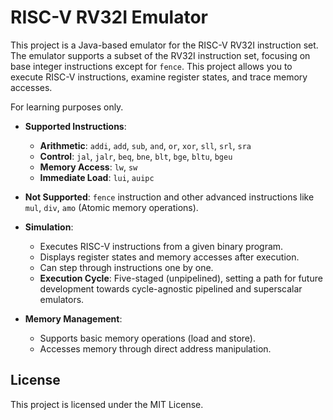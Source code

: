 # RISC-V RV32I Emulator

This project is a Java-based emulator for the RISC-V RV32I instruction set. The emulator supports a subset of the RV32I instruction set, focusing on base integer instructions except for `fence`. This project allows you to execute RISC-V instructions, examine register states, and trace memory accesses.

For learning purposes only.

- **Supported Instructions**:
    - **Arithmetic**: `addi`, `add`, `sub`, `and`, `or`, `xor`, `sll`, `srl`, `sra`
    - **Control**: `jal`, `jalr`, `beq`, `bne`, `blt`, `bge`, `bltu`, `bgeu`
    - **Memory Access**: `lw`, `sw`
    - **Immediate Load**: `lui`, `auipc`

- **Not Supported**: `fence` instruction and other advanced instructions like `mul`, `div`, `amo` (Atomic memory operations).

- **Simulation**:
    - Executes RISC-V instructions from a given binary program.
    - Displays register states and memory accesses after execution.
    - Can step through instructions one by one.
    - **Execution Cycle**: Five-staged (unpipelined), setting a path for future development towards cycle-agnostic pipelined and superscalar emulators.

- **Memory Management**:
    - Supports basic memory operations (load and store).
    - Accesses memory through direct address manipulation.

## License
This project is licensed under the MIT License.